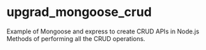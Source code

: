 # upgrad_mongoose_crud
Example of Mongoose and express to create CRUD APIs in Node.js
Methods of performing all the CRUD operations.

